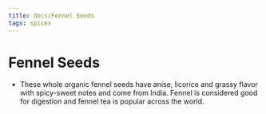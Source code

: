 ```yaml
---
title: docs/Fennel Seeds
tags: spices
---
```


# Fennel Seeds
- These whole organic fennel seeds have anise, licorice and grassy flavor with spicy-sweet notes and come from India. Fennel is considered good for digestion and fennel tea is popular across the world.